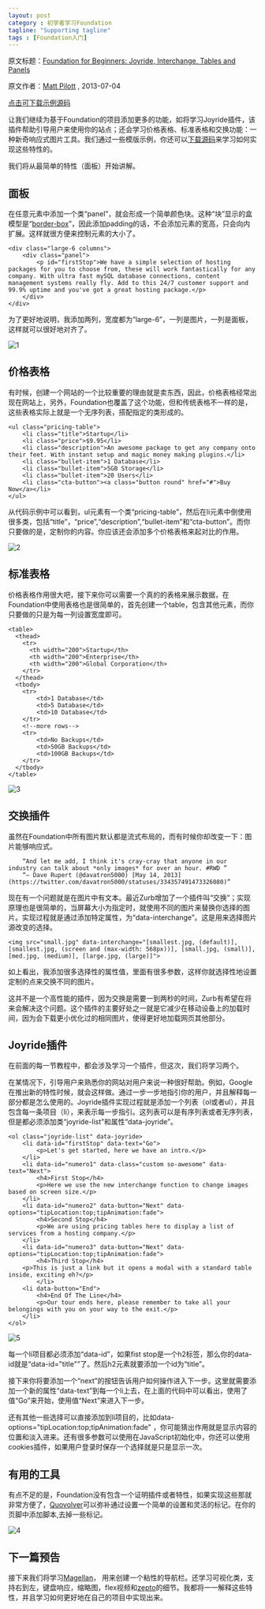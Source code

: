 ```yaml
---
layout: post
category : 初学者学习Foundation
tagline: "Supporting tagline"
tags : [Foundation入门]
---
```


原文标题：[Foundation for Beginners: Joyride, Interchange, Tables and Panels](http://webdesign.tutsplus.com/tutorials/htmlcss-tutorials/foundation-for-beginners-joyride-interchange-tables-and-panels/)

原文作者：[Matt Pilott](http://webdesign.tutsplus.com/author/matt-pilott/) , 2013-07-04

[点击可下载示例源码](http://source.tutsplus.com/webdesign/tutorials/042_foundation/Archive%202.zip)

让我们继续为基于Foundation的项目添加更多的功能，如将学习Joyride插件，该插件帮助引导用户来使用你的站点；还会学习价格表格、标准表格和交换功能：一种新奇响应式图片工具。我们通过一些模版示例，你还可以[下载源码](http://source.tutsplus.com/webdesign/tutorials/042_foundation/Archive%202.zip)来学习如何实现这些特性的。

<!--break-->

我们将从最简单的特性（面板）开始讲解。

## 面板 ##

在任意元素中添加一个类“panel”，就会形成一个简单颜色块。这种“块”显示的盒模型是“[border-box](http://hub.tutsplus.com/tutorials/quick-tip-did-internet-explorer-get-the-box-model-right--net-12328)”，因此添加padding的话，不会添加元素的宽高，只会向内扩展。这样就很方便来控制元素的大小了。

    <div class="large-6 columns">
	    <div class="panel">
	    	<p id="firstStop">We have a simple selection of hosting packages for you to choose from, these will work fantastically for any company. With ultra fast mySQL database connections, content management systems really fly. Add to this 24/7 customer support and 99.9% uptime and you've got a great hosting package.</p>
	    </div>
    </div>

为了更好地说明，我添加两列，宽度都为“large-6”，一列是图片，一列是面板，这样就可以很好地对齐了。

![1](http://pigerla.com/assets/images/2013121/1.png )

## 价格表格 ##

有时候，创建一个网站的一个比较重要的理由就是卖东西，因此，价格表格经常出现在网站上，另外，Foundation也覆盖了这个功能，但和传统表格不一样的是，这些表格实际上就是一个无序列表，搭配指定的类形成的。

	<ul class="pricing-table">
	    <li class="title">Startup</li>
	    <li class="price">$9.95</li>
	    <li class="description">An awesome package to get any company onto their feet. With instant setup and magic money making plugins.</li>
	    <li class="bullet-item">1 Database</li>
	    <li class="bullet-item">5GB Storage</li>
	    <li class="bullet-item">20 Users</li>
	    <li class="cta-button"><a class="button round" href="#">Buy Now</a></li>
	</ul>

从代码示例中可以看到，ul元素有一个类“pricing-table”，然后在li元素中倒使用很多类，包括“title”，“price”,“description”,“bullet-item”和“cta-button”。而你只要做的是，定制你的内容。你应该还会添加多个价格表格来起对比的作用。

![2](http://pigerla.com/assets/images/2013121/2.png )

## 标准表格 ##

价格表格作用很大吧，接下来你可以需要一个真的的表格来展示数据，在Foundation中使用表格也是很简单的，首先创建一个table，包含其他元素，而你只要做的只是为每一列设置宽度即可。

	<table>
	  <thead>
	    <tr>
	      <th width="200">Startup</th>
	      <th width="200">Enterprise</th>
	      <th width="200">Global Corporation</th>
	    </tr>
	  </thead>
	  <tbody>
	    <tr>
	        <td>1 Database</td>
	        <td>5 Database</td>
	        <td>10 Database</td>
	    </tr>
	    <!--more rows-->
	    <tr>
	        <td>No Backups</td>
	        <td>50GB Backups</td>
	        <td>100GB Backups</td>
	    </tr>
	  </tbody>
	</table>

![3](http://pigerla.com/assets/images/2013121/3.png )

## 交换插件 ##

虽然在Foundation中所有图片默认都是流式布局的，而有时候你却改变一下：图片能够响应式。
    
    	“And let me add, I think it's cray-cray that anyone in our industry can talk about *only images* for over an hour. #RWD ”
    	“— Dave Rupert (@davatron5000) [May 14, 2013](https://twitter.com/davatron5000/statuses/334357491473326080)”

现在有一个问题就是在图片中有文本。最近Zurb增加了一个插件叫“交换”；实现原理也是很简单的，当屏幕大小为指定时，就使用不同的图片来替换你选择的图片。实现过程就是通过添加特定属性，为“data-interchange”。这是用来选择图片源改变的选择。

    <img src="small.jpg" data-interchange="[smallest.jpg, (default)], [smallest.jpg, (screen and (max-width: 568px))], [small.jpg, (small)], [med.jpg, (medium)], [large.jpg, (large)]">

如上看出，我添加很多选择性的属性值，里面有很多参数，这样你就选择性地设置定制的点来交换不同的图片。

这并不是一个高性能的插件，因为交换是需要一到两秒的时间，Zurb有希望在将来会解决这个问题。这个插件的主要好处之一就是它减少在移动设备上的加载时间，因为会下载更小优化过的相同图片，使得更好地加载网页其他部分。

## Joyride插件 ##

在前面的每一节教程中，都会涉及学习一个插件，但这次，我们将学习两个。

在某情况下，引导用户来熟悉你的网站对用户来说一种很好帮助。例如，Google在推出新的特性时候，就会这样做。通过一步一步地指引你的用户，并且解释每一部分都是怎么使用的。Joyride插件实现过程就是添加一个列表（ol或者ul），并且包含每一条项目（li），来表示每一步指引。这列表可以是有序列表或者无序列表，但是都必须添加类“joyride-list”和属性“data-joyride”。

	<ol class="joyride-list" data-joyride>
	    <li data-id="firstStop" data-text="Go">
	        <p>Let's get started, here we have an intro.</p>
	    </li>
	    <li data-id="numero1" data-class="custom so-awesome" data-text="Next">
	        <h4>First Stop</h4>
	        <p>Here we use the new interchange function to change images based on screen size.</p>
	    </li>
	    <li data-id="numero2" data-button="Next" data-options="tipLocation:top;tipAnimation:fade">
	        <h4>Second Stop</h4>
	        <p>We are using pricing tables here to display a list of services from a hosting company.</p>
	    </li>
	    <li data-id="numero3" data-button="Next" data-options="tipLocation:top;tipAnimation:fade">
	        <h4>Third Stop</h4>
	    <p>This is just a link but it opens a modal with a standard table inside, exciting eh?</p>
	        </li>
	    <li data-button="End">
	        <h4>End Of The Line</h4>
	        <p>Our tour ends here, please remember to take all your belongings with you on your way to the exit.</p>
	    </li>
	</ol>

![5](http://pigerla.com/assets/images/2013121/5.png ) 

每一个li项目都必须添加“data-id”，如果fist stop是一个h2标签，那么你的data-id就是“data-id="title"”了。然后h2元素就要添加一个id为“title”。

接下来你将要添加一个“next”的按钮告诉用户如何操作进入下一步。这里就需要添加一个新的属性“data-text”到每一个li上去，在上面的代码中可以看出，使用了值“Go”来开始，使用值“Next”来进入下一步。

还有其他一些选择可以直接添加到li项目的，比如data-options="tipLocation:top;tipAnimation:fade" ，你可能猜出作用就是显示内容的位置和淡入进来。还有很多参数可以使用在JavaScript初始化中，你还可以使用cookies插件，如果用户登录时保存一个选择就是只是显示一次。

## 有用的工具 ##

有点不足的是，Foundation没有包含一个证明插件或者特性，如果实现这些那就非常方便了，[Quovolver](http://sandbox.sebnitu.com/jquery/quovolver/)可以弥补通过设置一个简单的设置和灵活的标记。在你的页脚中添加脚本,去掉一些标记。

![ 4](http://pigerla.com/assets/images/2013121/4.png )  

## 下一篇预告 ##

接下来我们将学习[Magellan](http://foundation.zurb.com/docs/components/magellan.html)， 用来创建一个粘性的导航栏。还学习可视化类，支持右到左，键盘响应，缩略图，flex视频和[zepto](http://foundation.zurb.com/docs/javascript.html)的细节。我都将一一解释这些特性，并且学习如何更好地在自己的项目中实现出来。